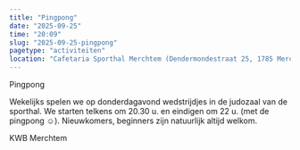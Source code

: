 ```yaml
---
title: "Pingpong"
date: "2025-09-25"
time: "20:09"
slug: "2025-09-25-pingpong"
pagetype: "activiteiten"
location: "Cafetaria Sporthal Merchtem (Dendermondestraat 25, 1785 Merchtem Flemish Region, Belgium)"
---
```


Pingpong

Wekelijks spelen we op donderdagavond wedstrijdjes in de judozaal van de sporthal.
We starten telkens om 20.30 u. en eindigen om 22 u. (met de pingpong ☺).
Nieuwkomers, beginners zijn natuurlijk altijd welkom.

KWB Merchtem


